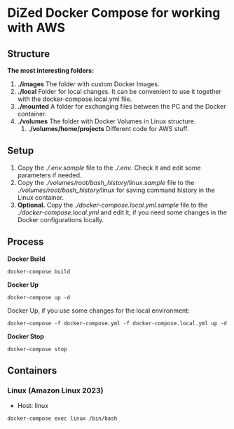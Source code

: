 # DiZed Docker Compose for working with AWS

## Structure

**The most interesting folders:**

1. **./images** The folder with custom Docker Images.
2. **./local** Folder for local changes. It can be convenient to use it together with the docker-compose.local.yml file.
3. **./mounted** A folder for exchanging files between the PC and the Docker container.
4. **./volumes** The folder with Docker Volumes in Linux structure.
    1. **./volumes/home/projects** Different code for AWS stuff.

## Setup

1. Copy the *./.env.sample* file to the *./.env*. Check it and edit some parameters if needed.
2. Copy the *./volumes/root/bash_history/linux.sample* file to the *./volumes/root/bash_history/linux* for saving command history in the Linux container.
3. **Optional.** Copy the *./docker-compose.local.yml.sample* file to the *./docker-compose.local.yml* and edit it, if you need some changes in the Docker configurations locally.

## Process

**Docker Build**
```code
docker-compose build
```

**Docker Up**
```code
docker-compose up -d
```

Docker Up, if you use some changes for the local environment:

```code
docker-compose -f docker-compose.yml -f docker-compose.local.yml up -d
```

**Docker Stop**
```code
docker-compose stop
```

## Containers

### Linux (Amazon Linux 2023)

- Host: linux

```code
docker-compose exec linux /bin/bash
```
